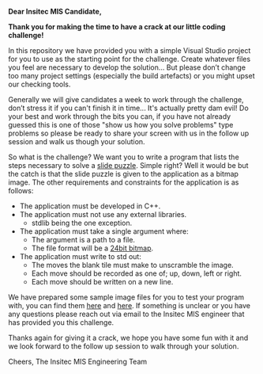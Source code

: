 **Dear Insitec MIS Candidate,**

**Thank you for making the time to have a crack at our little coding challenge!**

In this repository we have provided you with a simple Visual Studio project for you to use as the starting point for the challenge. Create whatever files you feel are necessary to develop the solution... But please don’t change too many project settings (especially the build artefacts) or you might upset our checking tools.

Generally we will give candidates a week to work through the challenge, don’t stress it if you can't finish it in time... It's actually pretty dam evil! Do your best and work through the bits you can, if you have not already guessed this is one of those "show us how you solve problems" type problems so please be ready to share your screen with us in the follow up session and walk us though your solution.

So what is the challenge? We want you to write a program that lists the steps necessary to solve a [slide puzzle](https://www.helpfulgames.com/subjects/brain-training/sliding-puzzle.html). Simple right? Well it would be but the catch is that the slide puzzle is given to the application as a bitmap image. The other requirements and constraints for the application is as follows:

- The application must be developed in C++.
- The application must not use any external libraries.
  - stdlib being the one exception.
- The application must take a single argument where:
  - The argument is a path to a file.
  - The file format will be a [24bit bitmap](https://en.wikipedia.org/wiki/BMP_file_format).
- The application must write to std out:
  - The moves the blank tile must make to unscramble the image.
  - Each move should be recorded as one of; up, down, left or right.
  - Each move should be written on a new line.

We have prepared some sample image files for you to test your program with, you can find them [here](https://raw.githubusercontent.com/Insitec-MIS/Sample-Puzzles/main/Sample_01.bmp) and [here](https://raw.githubusercontent.com/Insitec-MIS/Sample-Puzzles/main/Sample_02.bmp). If something is unclear or you have any questions please reach out via email to the Insitec MIS engineer that has provided you this challenge.

Thanks again for giving it a crack, we hope you have some fun with it and we look forward to the follow up session to walk through your solution.

Cheers,
   The Insitec MIS Engineering Team
